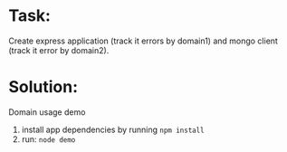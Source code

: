 Task:
=====
Create express application (track it errors by domain1) and mongo client (track it error by domain2).

Solution:
=========
Domain usage demo
1. install app dependencies by running `npm install`
2. run: `node demo`
